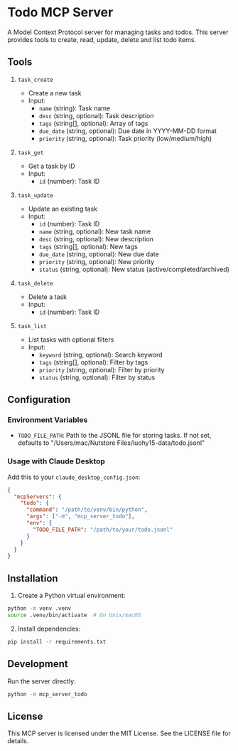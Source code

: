 # Todo MCP Server

A Model Context Protocol server for managing tasks and todos. This server provides tools to create, read, update, delete and list todo items.

## Tools

1. `task_create`
   - Create a new task
   - Input:
     - `name` (string): Task name
     - `desc` (string, optional): Task description
     - `tags` (string[], optional): Array of tags
     - `due_date` (string, optional): Due date in YYYY-MM-DD format
     - `priority` (string, optional): Task priority (low/medium/high)

2. `task_get`
   - Get a task by ID
   - Input:
     - `id` (number): Task ID

3. `task_update`
   - Update an existing task
   - Input:
     - `id` (number): Task ID
     - `name` (string, optional): New task name
     - `desc` (string, optional): New description
     - `tags` (string[], optional): New tags
     - `due_date` (string, optional): New due date
     - `priority` (string, optional): New priority
     - `status` (string, optional): New status (active/completed/archived)

4. `task_delete`
   - Delete a task
   - Input:
     - `id` (number): Task ID

5. `task_list`
   - List tasks with optional filters
   - Input:
     - `keyword` (string, optional): Search keyword
     - `tags` (string[], optional): Filter by tags
     - `priority` (string, optional): Filter by priority
     - `status` (string, optional): Filter by status

## Configuration

### Environment Variables

- `TODO_FILE_PATH`: Path to the JSONL file for storing tasks. If not set, defaults to "/Users/mac/Nutstore Files/luohy15-data/todo.jsonl"

### Usage with Claude Desktop

Add this to your `claude_desktop_config.json`:

```json
{
  "mcpServers": {
    "todo": {
      "command": "/path/to/venv/bin/python",
      "args": ["-m", "mcp_server_todo"],
      "env": {
        "TODO_FILE_PATH": "/path/to/your/todo.jsonl"
      }
    }
  }
}
```

## Installation

1. Create a Python virtual environment:
```bash
python -m venv .venv
source .venv/bin/activate  # On Unix/macOS
```

2. Install dependencies:
```bash
pip install -r requirements.txt
```

## Development

Run the server directly:
```bash
python -m mcp_server_todo
```

## License

This MCP server is licensed under the MIT License. See the LICENSE file for details.
